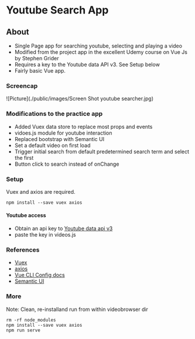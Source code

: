 # Youtube Search App

## About

 - Single Page app for searching youtube, selecting and playing a video
 - Modified from the project app in the excellent Udemy course on Vue Js by Stephen Grider
 - Requires a key to the Youtube data API v3. See Setup below
 - Fairly basic Vue app.

### Screencap

![Picture](./public/images/Screen Shot youtube searcher.jpg)

### Modifications to the practice app

 - Added Vuex data store to replace most props and events
 - vidoes.js module for youtube interaction
 - Replaced bootstrap with Semantic UI
 - Set a default video on first load
 - Trigger initial search from default predetermined search term and select the first
 - Button click to search instead of onChange

 ### Setup

Vuex and axios are required.
```
npm install --save vuex axios
```

#### Youtube access

  - Obtain an api key to [Youtube data api v3](https://developers.google.com/youtube/v3/)
  - paste the key in videos.js

### References

 - [Vuex](https://vuex.vuejs.org/)
 - [axios](https://www.axios.com/)
 - [Vue CLI Config docs ](https://cli.vuejs.org/config/)
 - [Semantic UI](https://semantic-ui.com)


### More

Note: Clean, re-installand run from within videobrowser dir
```
rm -rf node_modules
npm install --save vuex axios
npm run serve
```

 
